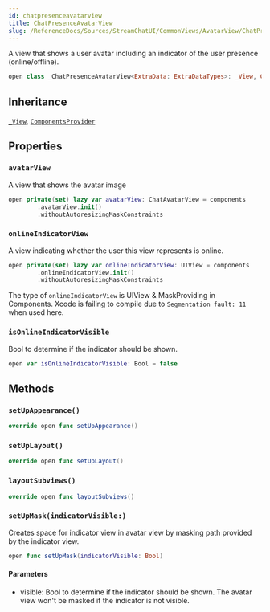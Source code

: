 ```yaml
---
id: chatpresenceavatarview 
title: ChatPresenceAvatarView
slug: /ReferenceDocs/Sources/StreamChatUI/CommonViews/AvatarView/ChatPresenceAvatarView/chatpresenceavatarview
---
```


A view that shows a user avatar including an indicator of the user presence (online/offline).

``` swift
open class _ChatPresenceAvatarView<ExtraData: ExtraDataTypes>: _View, ComponentsProvider 
```

## Inheritance

[`_View`](../../_View), [`ComponentsProvider`](../../../Utils/ComponentsProvider)

## Properties

### `avatarView`

A view that shows the avatar image

``` swift
open private(set) lazy var avatarView: ChatAvatarView = components
        .avatarView.init()
        .withoutAutoresizingMaskConstraints
```

### `onlineIndicatorView`

A view indicating whether the user this view represents is online.

``` swift
open private(set) lazy var onlineIndicatorView: UIView = components
        .onlineIndicatorView.init()
        .withoutAutoresizingMaskConstraints
```

The type of `onlineIndicatorView` is UIView & MaskProviding in Components.
Xcode is failing to compile due to `Segmentation fault: 11` when used here.

### `isOnlineIndicatorVisible`

Bool to determine if the indicator should be shown.

``` swift
open var isOnlineIndicatorVisible: Bool = false 
```

## Methods

### `setUpAppearance()`

``` swift
override open func setUpAppearance() 
```

### `setUpLayout()`

``` swift
override open func setUpLayout() 
```

### `layoutSubviews()`

``` swift
override open func layoutSubviews() 
```

### `setUpMask(indicatorVisible:)`

Creates space for indicator view in avatar view by masking path provided by the indicator view.

``` swift
open func setUpMask(indicatorVisible: Bool) 
```

#### Parameters

  - visible: Bool to determine if the indicator should be shown. The avatar view won't be masked if the indicator is not visible.
